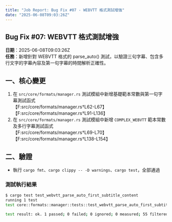 ```yaml
---
title: "Job Report: Bug Fix #07 - WEBVTT 格式測試增強"
date: "2025-06-08T09:03:26Z"
---
```


## Bug Fix #07: WEBVTT 格式測試增強

**日期**：2025-06-08T09:03:26Z  
**任務**：新增針對 WEBVTT 格式的 parse_auto() 測試，以驗證三句字幕、包含多行文字的字幕內容及第一句字幕的時間解析正確性。

## 一、核心變更

1. 在 `src/core/formats/manager.rs` 測試模組中新增基礎範本常數與第一句字幕測試函式  
   【F:src/core/formats/manager.rs†L62-L67】【F:src/core/formats/manager.rs†L91-L136】
2. 在 `src/core/formats/manager.rs` 測試模組中新增 `COMPLEX_WEBVTT` 範本常數及多行字幕測試函式  
   【F:src/core/formats/manager.rs†L69-L70】【F:src/core/formats/manager.rs†L138-L154】

## 二、驗證

- 執行 `cargo fmt`、`cargo clippy -- -D warnings`、`cargo test`，全部通過

### 測試執行結果
```bash
$ cargo test test_webvtt_parse_auto_first_subtitle_content
running 1 test
test core::formats::manager::tests::test_webvtt_parse_auto_first_subtitle_content ... ok

test result: ok. 1 passed; 0 failed; 0 ignored; 0 measured; 55 filtered out
```
